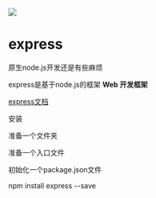 ![](https://res.cloudinary.com/practicaldev/image/fetch/s--tzFy8l83--/c_imagga_scale,f_auto,fl_progressive,h_900,q_auto,w_1600/https://dev-to-uploads.s3.amazonaws.com/i/1stt4h63pbbb79pjzuf6.png)

# express

原生node.js开发还是有些麻烦

express是基于node.js的框架 **Web 开发框架**

[express文档](https://www.expressjs.com.cn/)



安装

准备一个文件夹



准备一个入口文件

初始化一个package.json文件

npm install express --save

